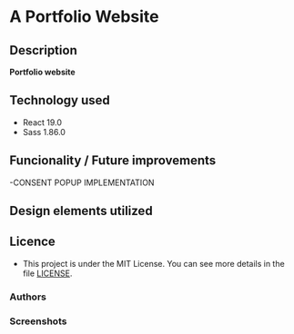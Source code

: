 # A Portfolio Website

## Description
**Portfolio website**
<!-- **The website is entirely responsive, mobile first and only has 6 breakpoints.** -->

## Technology used
- React 19.0
- Sass 1.86.0
<!-- npm i framer-motion@10.16.4 -->
<!-- npm i react-icons -->
<!-- npm i normalize -->

## Funcionality / Future improvements
<!-- - Dark Mode - Clicking on this sun icon - let’s us toggle between light mode and dark mode. -->
<!-- - Lazy Loading -->
<!-- When mobile menu is open, body is blurred -->
<!-- Add a spinner for better user feedback while loading. -->
<!-- Replace the gradient with a solid color or skeleton loader for a simpler effect. -->
<!-- Reusable button component -->

-CONSENT POPUP IMPLEMENTATION
<!-- npm install react-cookie -->

## Design elements utilized

## Licence
- This project is under the MIT License. You can see more details in the file  [LICENSE](LICENSE).

### Authors
<!-- - [@TiborKopca](https://github.com/TiborKopca) -->
<!-- - [source](https://github.com/RamziBach/Building-a-portfolio-website) -->

### Screenshots
<!-- ![screenshot1](./public/screenshots/Screenshot1.png) -->


<!-- Portfolio website, showing different features and holding links to the projects I did or participated in. -->

<!-- Production version 0.1 -->
<!-- Whatsapp floating button added (https://github.com/rafaelbotazini/floating-whatsapp) -->


